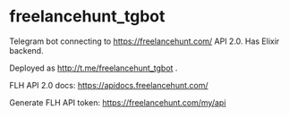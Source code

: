 # freelancehunt_tgbot

Telegram bot connecting to https://freelancehunt.com/ API 2.0. Has Elixir backend.

Deployed as http://t.me/freelancehunt_tgbot .

FLH API 2.0 docs: https://apidocs.freelancehunt.com/

Generate FLH API token: https://freelancehunt.com/my/api
